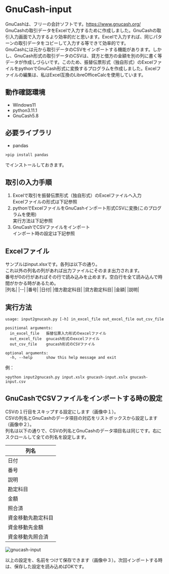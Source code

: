 # GnuCash-input
GnuCashは、フリーの会計ソフトです。https://www.gnucash.org/  
GnuCashの取引データをExcelで入力するために作成しました。GnuCashの取引入力画面で入力するより効率的だと思います。Excelで入力すれば、同じパターンの取引データをコピーして入力する等できて効率的です。  
GnuCashには元から取引データのCSVをインポートする機能があります。しかし、GnuCash形式の取引データのCSVは、貸方と借方の金額を別の列に書く等データが作成しづらいです。このため、振替伝票形式（独自形式）のExcelファイルをpythonでGnuCash形式に変換するプログラムを作成しました。Excelファイルの編集は、私はExcel互換のLibreOfficeCalcを使用しています。
## 動作確認環境
* Windows11
* python3.11.1
* GnuCash5.8
## 必要ライブラリ
* pandas
```
>pip install pandas
```
でインストールしておきます。
## 取引の入力手順 
1. Excelで取引を振替伝票形式（独自形式）のExcelファイルへ入力  
Excelファイルの形式は下記参照
2. pythonでExcelファイルをGnuCashインポート形式CSVに変換(このプログラムを使用)  
実行方法は下記参照
3. GnuCashでCSVファイルをインポート  
インポート時の設定は下記参照
## Excelファイル
サンプルはinput.xlsxです。各列は以下の通り。  
これ以外の列名の列があれば出力ファイルにそのまま出力されます。  
番号が0の行があればその行で読み込みを止めます。空白行を全て読み込んで時間がかかる時があるため。  
|列名|
|--|
|番号|
|日付|
|借方勘定科目|
|貸方勘定科目|
|金額|
|説明|

## 実行方法
```
usage: input2gnucash.py [-h] in_excel_file out_excel_file out_csv_file

positional arguments:
  in_excel_file   振替伝票入力形式のexcelファイル
  out_excel_file  gnucash形式のexcelファイル
  out_csv_file    gnucash形式のCSVファイル

optional arguments:
  -h, --help      show this help message and exit
```
例：  
```
>python input2gnucash.py input.xslx gnucash-input.xslx gnucash-input.csv
```
## GnuCashでCSVファイルをインポートする時の設定
CSVの１行目をスキップする設定にします（画像中１）。  
CSVの列名とGnuCashのデータ項目の対応をリストボックスから設定します（画像中２）。  
列名は以下の通りで、CSVの列名とGnuCashのデータ項目名は同じです。右にスクロールして全ての列名を設定します。  

|列名|
|--|
|日付|
|番号|
|説明|
|勘定科目|
|金額|
|照合済|
|資金移動先勘定科目|
|資金移動先金額|
|資金移動先照合済|

![gnucash-input](https://i.imgur.com/SiYzWPD.png)

以上の設定を、名前をつけて保存できます（画像中３）。次回インポートする時は、保存した設定を読み込めばOKです。  
